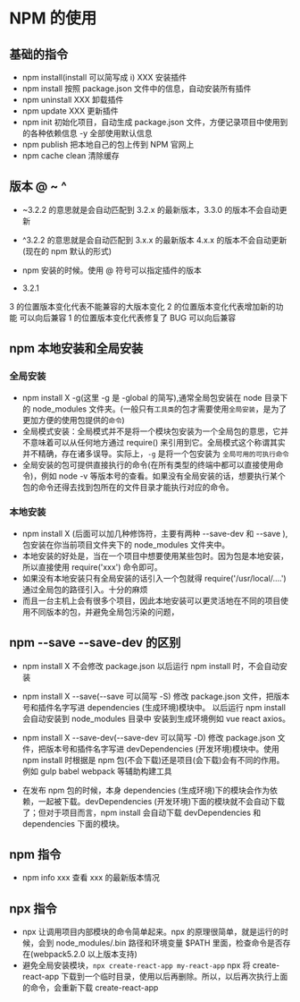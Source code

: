 # NPM 的使用

## 基础的指令

- npm install(install 可以简写成 i) XXX 安装插件
- npm install 按照 package.json 文件中的信息，自动安装所有插件
- npm uninstall XXX 卸载插件
- npm update XXX 更新插件
- npm init 初始化项目，自动生成 package.json 文件，方便记录项目中使用到的各种依赖信息 -y 全部使用默认信息
- npm publish 把本地自己的包上传到 NPM 官网上
- npm cache clean 清除缓存

## 版本 @ ~ ^

- ~3.2.2 的意思就是会自动匹配到 3.2.x 的最新版本，3.3.0 的版本不会自动更新
- ^3.2.2 的意思就是会自动匹配到 3.x.x 的最新版本 4.x.x 的版本不会自动更新(现在的 npm 默认的形式)
- npm 安装的时候。使用 @ 符号可以指定插件的版本

- 3.2.1

3 的位置版本变化代表不能兼容的大版本变化
2 的位置版本变化代表增加新的功能 可以向后兼容
1 的位置版本变化代表修复了 BUG 可以向后兼容

## npm 本地安装和全局安装

### 全局安装

- npm install X -g(这里 -g 是 -global 的简写),通常全局包安装在 node 目录下的 node_modules 文件夹。(一般只有`工具类`的包才需要使用`全局安装`，是为了更加方便的使用包提供的`命令`)
- 全局模式安装：全局模式并不是将一个模块包安装为一个全局包的意思，它并不意味着可以从任何地方通过 require() 来引用到它。全局模式这个称谓其实并不精确，存在诸多误导。实际上，`-g` 是将一个包安装为 `全局可用的可执行命令`
- 全局安装的包可提供直接执行的命令(在所有类型的终端中都可以直接使用命令)，例如 node -v 等版本号的查看。如果没有全局安装的话，想要执行某个包的命令还得去找到包所在的文件目录才能执行对应的命令。

### 本地安装

- npm install X (后面可以加几种修饰符，主要有两种 --save-dev 和 --save ),包安装在你当前项目文件夹下的 node_modules 文件夹中。
- 本地安装的好处是，当在一个项目中想要使用某些包时。因为包是本地安装，所以直接使用 require('xxx') 命令即可。
- 如果没有本地安装只有全局安装的话引入一个包就得 require('/usr/local/....') 通过全局包的路径引入。十分的麻烦
- 而且一台主机上会有很多个项目，因此本地安装可以更灵活地在不同的项目使用不同版本的包，并避免全局包污染的问题，

## npm --save --save-dev 的区别

- npm install X 不会修改 package.json 以后运行 npm install 时，不会自动安装
- npm install X --save(--save 可以简写 -S) 修改 package.json 文件，把版本号和插件名字写进 dependencies (生成环境)模块中。 以后运行 npm install 会自动安装到 node_modules 目录中 安装到生成环境例如 vue react axios。
- npm install X --save-dev(--save-dev 可以简写 -D) 修改 package.json 文件，把版本号和插件名字写进 devDependencies (开发环境)模块中。使用 npm install 时根据是 npm 包(不会下载)还是项目(会下载)会有不同的作用。例如 gulp babel webpack 等辅助构建工具

- 在发布 npm 包的时候，本身 dependencies (生成环境)下的模块会作为依赖，一起被下载。devDependencies (开发环境)下面的模块就不会自动下载了；但对于项目而言，npm install 会自动下载 devDependencies 和 dependencies 下面的模块。

## npm 指令

- npm info xxx 查看 xxx 的最新版本情况

## npx 指令

- npx 让调用项目内部模块的命令简单起来。npx 的原理很简单，就是运行的时候，会到 node_modules/.bin 路径和环境变量 $PATH 里面，检查命令是否存在(webpack5.2.0 以上版本支持)
- 避免全局安装模块，`npx create-react-app my-react-app` npx 将 create-react-app 下载到一个临时目录，使用以后再删除。所以，以后再次执行上面的命令，会重新下载 create-react-app
